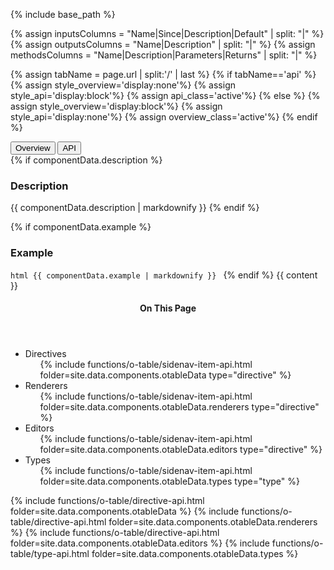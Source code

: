 {% include base_path %}

{% assign inputsColumns = "Name|Since|Description|Default" | split: "|" %}
{% assign outputsColumns = "Name|Description" | split: "|" %}
{% assign methodsColumns = "Name|Description|Parameters|Returns" | split: "|" %}

<script type="text/javascript">

  function openTab(evt, tabName) {
    var url="{{base_path}}{{page.url}}";
    url+='/../'+tabName;
    var loc_array = document.location.href.split('/');
    if (loc_array[loc_array.length - 1] !== tabName) {
      window.location.href=url;
    }

  }
</script>

{% assign tabName = page.url | split:'/' | last %}
{% if tabName=='api' %}
  {% assign style_overview='display:none'%}
  {% assign style_api='display:block'%}
  {% assign api_class='active'%}
{% else %}
  {% assign style_overview='display:block'%}
  {% assign style_api='display:none'%}
  {% assign overview_class='active'%}
{% endif %}

<!-- Tab links -->
<div class="o-tab">
  <button class="o-tablinks {{overview_class}}"  onclick="openTab(event, 'overview')">Overview</button>
  <button class="o-tablinks {{api_class}}" class="o-tablinks" onclick="openTab(event, 'api')">API</button>
</div>

<!-- OVERVIEW -->
<div id="overview" class="o-tabcontent" style="{{style_overview}}">
 <!-- {% include toc %} -->
 {% if componentData.description %}
    <h3>Description</h3>
    {{ componentData.description | markdownify }}
  {% endif %}


  {% if componentData.example %}
    <h3 class="grey-color">Example</h3>
    ```html
      {{ componentData.example | markdownify }}
    ```
  {% endif %}
  {{ content }}
</div>

<!-- API -->
<div id="api" style="{{style_api}}">
  <aside class="sidebar__right">
    <nav class="toc">
      <header><h4 class="nav__title"><i class="fa fa-file-alt"></i> On This Page</h4></header>
      <ul class="toc__menu" id="markdown-toc">
        <li><a>Directives</a>
          <ul>
            {% include functions/o-table/sidenav-item-api.html folder=site.data.components.otableData type="directive" %}
          </ul>
        <li><a>Renderers</a>
          <ul>
          {% include functions/o-table/sidenav-item-api.html folder=site.data.components.otableData.renderers type="directive"  %}
          </ul>
        </li>
        <li><a>Editors</a>
          <ul>
          {% include functions/o-table/sidenav-item-api.html folder=site.data.components.otableData.editors type="directive" %}
          </ul>
      </li>
      <li><a>Types</a>
          <ul>
          {% include functions/o-table/sidenav-item-api.html folder=site.data.components.otableData.types type="type"  %}
          </ul>
      </li>
      </ul>
    </nav>
  </aside>

  <div id="container">
    {% include functions/o-table/directive-api.html folder=site.data.components.otableData %}
    {% include functions/o-table/directive-api.html folder=site.data.components.otableData.renderers %}
    {% include functions/o-table/directive-api.html folder=site.data.components.otableData.editors %}
    {% include functions/o-table/type-api.html folder=site.data.components.otableData.types %}
  </div>
</div>
